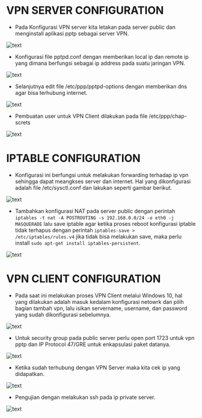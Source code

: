 # VPN SERVER CONFIGURATION

- Pada Konfigurasi VPN server kita letakan pada server public dan menginstall aplikasi pptp sebagai server VPN.

![text](./vpn-server/asset/1.png)

- Konfigurasi file pptpd.conf dengan memberikan local ip  dan remote ip yang dimana berfungsi sebagai ip address pada suatu jaringan VPN.

![text](./vpn-server/asset/2.png)

- Selanjutnya edit file /etc/ppp/pptpd-options dengan memberikan dns agar bisa terhubung internet.

![text](./vpn-server/asset/3.png)

- Pembuatan user untuk VPN Client dilakukan pada file /etc/ppp/chap-screts

![text](./vpn-server/asset/4.png)


# IPTABLE CONFIGURATION

- Konfigurasi ini berfungsi untuk melakukan forwarding terhadap ip vpn sehingga dapat meangkses server dan internet. Hal yang dikonfigurasi adalah file /etc/sysctl.conf dan lakukan seperti gambar berikut.

![text](./iptables/asset/1.png)

- Tambahkan konfigurasi NAT pada server public dengan perintah `iptables -t nat -A POSTROUTING -s 192.168.0.0/24 -o eth0 -j MASQUERADE` lalu save iptable agar ketika proses reboot konfigurasi iptable tidak terhapus dengan perintah `iptables-save > /etc/iptables/rules.v4` jika tidak bisa melakukan save, maka perlu install `sudo apt-get install iptables-persistent`.

![text](./iptables/asset/3.png)

# VPN CLIENT CONFIGURATION

- Pada saat ini melakukan proses VPN Client melalui Windows 10, hal yang dilakukan adalah masuk kedalam konfigurasi netowrk dan pilih bagian tambah vpn, lalu isikan servername, username, dan password yang sudah dikonfigurasi sebelumnya.

![text](./vpn-client/asset/1.png)

- Untuk security group pada public server perlu open port 1723 untuk vpn pptp dan IP Protocol 47/GRE untuk enkapsulasi paket datanya.

![text](./vpn-client/asset/2.png)

- Ketika sudah terhubung dengan VPN Server maka kita cek ip yang didapatkan.

![text](./vpn-client/asset/3.png)

- Pengujian dengan melakukan ssh pada ip private server.

![text](./vpn-client/asset/4.png)


